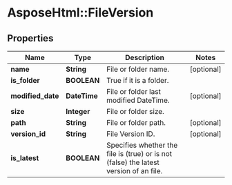 # AsposeHtml::FileVersion

## Properties
| Name              | Type         | Description                                                                           | Notes      |
|-------------------|--------------|---------------------------------------------------------------------------------------|------------|
| **name**          | **String**   | File or folder name.                                                                  | [optional] |
| **is_folder**     | **BOOLEAN**  | True if it is a folder.                                                               |            |
| **modified_date** | **DateTime** | File or folder last modified DateTime.                                                | [optional] |
| **size**          | **Integer**  | File or folder size.                                                                  |            |
| **path**          | **String**   | File or folder path.                                                                  | [optional] |
| **version_id**    | **String**   | File Version ID.                                                                      | [optional] |
| **is_latest**     | **BOOLEAN**  | Specifies whether the file is (true) or is not (false) the latest version of an file. |            |
